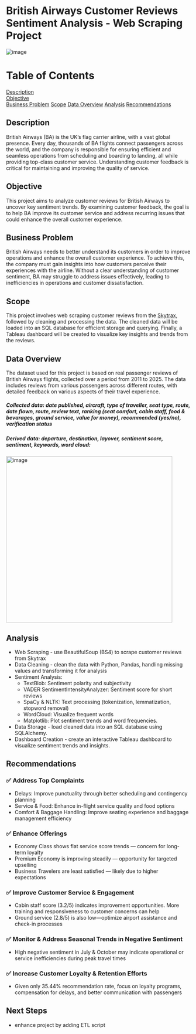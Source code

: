 # British Airways Customer Reviews Sentiment Analysis - Web Scraping Project

![image](https://github.com/user-attachments/assets/d0bf7d38-bf5a-4ec4-855f-cfc6c0463c46)

# Table of Contents

[Description](#Description)\
[Objective](#Objective)<br/>
[Business Problem](#Business-Problem) 
[Scope](#Scope) 
[Data Overview](#Data-Overview) 
[Analysis](#Analysis) 
[Recommendations](#Recommendations) 


## Description

British Airways (BA) is the UK’s flag carrier airline, with a vast global presence. Every day, thousands of BA flights connect passengers across the world, and the company is responsible for ensuring efficient and seamless operations from scheduling and boarding to landing, all while providing top-class customer service. Understanding customer feedback is critical for maintaining and improving the quality of service.

## Objective

This project aims to analyze customer reviews for British Airways to uncover key sentiment trends. By examining customer feedback, the goal is to help BA improve its customer service and address recurring issues that could enhance the overall customer experience.

## Business Problem

British Airways needs to better understand its customers in order to improve operations and enhance the overall customer experience. To achieve this, the company must gain insights into how customers perceive their experiences with the airline. Without a clear understanding of customer sentiment, BA may struggle to address issues effectively, leading to inefficiencies in operations and customer dissatisfaction.

## Scope

This project involves web scraping customer reviews from the [Skytrax](https://www.airlinequality.com/airline-reviews/british-airways/page/1/), followed by cleaning and processing the data. The cleaned data will be loaded into an SQL database for efficient storage and querying. Finally, a Tableau dashboard will be created to visualize key insights and trends from the reviews.

## Data Overview

The dataset used for this project is based on real passenger reviews of British Airways flights, collected over a period from 2011 to 2025. The data includes reviews from various passengers across different routes, with detailed feedback on various aspects of their travel experience.

##### Collected data: date published, aircraft, type of traveller, seat type, route, date flown, route, review text, ranking (seat comfort, cabin staff, food & bevarages, ground service, value for money), recommended (yes/no), verification status

##### Derived data: departure, destination, layover, sentiment score, sentiment, keywords, word cloud:
<img width="454" alt="image" src="https://github.com/user-attachments/assets/54841a52-1d7d-42f4-88a0-caa1e9a1e27a" />

## Analysis

* Web Scraping - use BeautifulSoup (BS4) to scrape customer reviews from Skytrax
* Data Cleaning - clean the data with Python, Pandas, handling missing values and transforming it for analysis
* Sentiment Analysis:
  - TextBlob: Sentiment polarity and subjectivity
  - VADER SentimentIntensityAnalyzer: Sentiment score for short reviews
  - SpaCy & NLTK: Text processing (tokenization, lemmatization, stopword removal)
  - WordCloud: Visualize frequent words
  - Matplotlib: Plot sentiment trends and word frequencies.
* Data Storage - load cleaned data into an SQL database using SQLAlchemy.
* Dashboard Creation - create an interactive Tableau dashboard to visualize sentiment trends and insights.

## Recommendations

### ✅ Address Top Complaints
  - Delays: Improve punctuality through better scheduling and contingency planning
  - Service & Food: Enhance in-flight service quality and food options
  - Comfort & Baggage Handling: Improve seating experience and baggage management efficiency

### ✅ Enhance Offerings
  - Economy Class shows flat service score trends — concern for long-term loyalty
  - Premium Economy is improving steadily — opportunity for targeted upselling
  - Business Travelers are least satisfied — likely due to higher expectations

### ✅ Improve Customer Service & Engagement
  - Cabin staff score (3.2/5) indicates improvement opportunities. More training and responsiveness to customer concerns can help
- Ground service (2.8/5) is also low—optimize airport assistance and check-in processes

### ✅ Monitor & Address Seasonal Trends in Negative Sentiment
  - High negative sentiment in July & October may indicate operational or service inefficiencies during peak travel times

### ✅ Increase Customer Loyalty & Retention Efforts
  - Given only 35.44% recommendation rate, focus on loyalty programs, compensation for delays, and better communication with passengers

## Next Steps

- enhance project by adding ETL script
